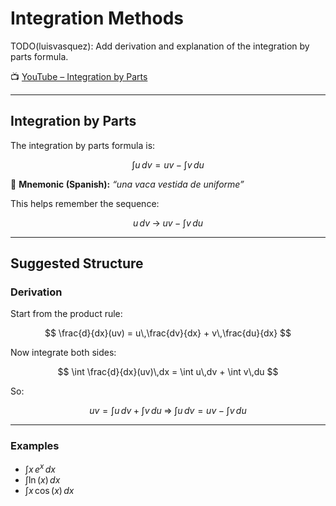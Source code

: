 <!-- File: calculus/integration_methods.md -->

# Integration Methods

TODO(luisvasquez): Add derivation and explanation of the integration by parts formula.

📺 [YouTube – Integration by Parts](https://www.youtube.com/watch?v=2I-_SV8cwsw)

---

## Integration by Parts

The integration by parts formula is:

$$
\int u\,dv = uv - \int v\,du
$$

📝 **Mnemonic (Spanish):** *“una vaca vestida de uniforme”*  

This helps remember the sequence:

$$
u\,dv \;\to\; uv - \int v\,du
$$

---

## Suggested Structure

### Derivation

Start from the product rule:

$$
\frac{d}{dx}(uv) = u\,\frac{dv}{dx} + v\,\frac{du}{dx}
$$

Now integrate both sides:

$$
\int \frac{d}{dx}(uv)\,dx = \int u\,dv + \int v\,du
$$

So:

$$
uv = \int u\,dv + \int v\,du \;\Rightarrow\; \int u\,dv = uv - \int v\,du
$$

---

### Examples

- $\int x\,e^x\,dx$
- $\int \ln(x)\,dx$
- $\int x\,\cos(x)\,dx$
